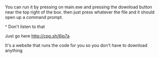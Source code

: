 You can run it by pressing on main.exe and pressing the download button near the top right of the box. then just press whatever the file and it should open up a command prompt.


^ Don't listen to that

Just go here  http://cpp.sh/6ip7a

It's a website that runs the code for you so you don't have to download anything
